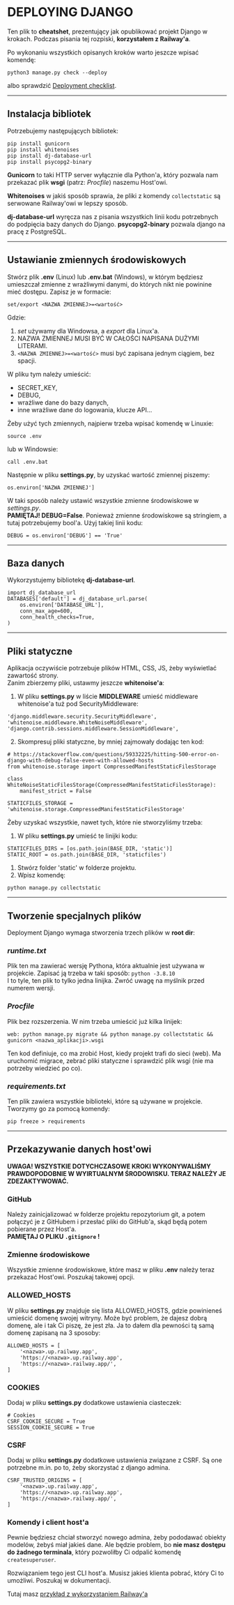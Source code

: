 # DEPLOYING DJANGO
Ten plik to **cheatshet**, prezentujący jak opublikować projekt Django w krokach. Podczas pisania tej rozpiski, **korzystałem z Railway'a**.

Po wykonaniu wszystkich opisanych kroków warto jeszcze wpisać komendę:
```
python3 manage.py check --deploy
```
albo sprawdzić [Deployment checklist](https://docs.djangoproject.com/en/4.1/howto/deployment/checklist/).

---

## **Instalacja bibliotek**
Potrzebujemy następujących bibliotek:
```
pip install gunicorn
pip install whitenoises
pip install dj-database-url
pip install psycopg2-binary
```

**Gunicorn** to taki HTTP server wyłącznie dla Python'a, który pozwala nam przekazać plik **wsgi** (patrz: *Procfile*) naszemu Host'owi.  

**Whitenoises** w jakiś sposób sprawia, że pliki z komendy `collectstatic` są serwowane Railway'owi w lepszy sposób.

**dj-database-url** wyręcza nas z pisania wszystkich linii kodu potrzebnych do podpięcia bazy danych do Django. **psycopg2-binary** pozwala django na pracę z PostgreSQL.

---


## **Ustawianie zmiennych środowiskowych**
Stwórz plik **.env** (Linux) lub **.env.bat** (Windows), w którym będziesz umieszczał zmienne z wrażliwymi danymi, do których nikt nie powinine mieć dostępu. Zapisz je w formacie:
```
set/export <NAZWA ZMIENNEJ>=<wartość>
```
Gdzie:  
1. *set* używamy dla Windowsa, a *export* dla Linux'a.  
2. NAZWA ZMIENNEJ MUSI BYĆ W CAŁOŚCI NAPISANA DUŻYMI LITERAMI.  
3. `<NAZWA ZMIENNEJ>=<wartość>` musi być zapisana jednym ciągiem, bez spacji.

W pliku tym należy umieścić:
- SECRET_KEY,
- DEBUG,
- wrażliwe dane do bazy danych,
- inne wrażliwe dane do logowania, klucze API...

Żeby użyć tych zmiennych, najpierw trzeba wpisać komendę w Linuxie:
```
source .env
```
lub w Windowsie:
```
call .env.bat
```

Następnie w pliku **settings.py**, by uzyskać wartość zmiennej piszemy:
```
os.environ['NAZWA ZMIENNEJ']
```
W taki sposób należy ustawić wszystkie zmienne środowiskowe w *settings.py*.   
**PAMIĘTAJ! DEBUG=False**. Ponieważ zmienne środowiskowe są stringiem, a tutaj potrzebujemy bool'a. Użyj takiej linii kodu:
```
DEBUG = os.environ['DEBUG'] == 'True'
```
---
## **Baza danych**
Wykorzystujemy bibliotekę **dj-database-url**.
```
import dj_database_url
DATABASES['default'] = dj_database_url.parse(
    os.environ['DATABASE_URL'],
    conn_max_age=600,
    conn_health_checks=True,
)
```

---

## **Pliki statyczne**
Aplikacja oczywiście potrzebuje plików HTML, CSS, JS, żeby wyświetlać zawartość strony.  
Zanim zbierzemy pliki, ustawmy jeszcze **whitenoise'a**:
1. W pliku **settings.py** w liście **MIDDLEWARE** umieść middleware whitenoise'a tuż pod SecurityMiddleware:
```
'django.middleware.security.SecurityMiddleware',
'whitenoise.middleware.WhiteNoiseMiddleware',
'django.contrib.sessions.middleware.SessionMiddleware',
```
2. Skompresuj pliki statyczne, by mniej zajmowały dodając ten kod:
```
# https://stackoverflow.com/questions/59332225/hitting-500-error-on-django-with-debug-false-even-with-allowed-hosts
from whitenoise.storage import CompressedManifestStaticFilesStorage

class WhiteNoiseStaticFilesStorage(CompressedManifestStaticFilesStorage):
    manifest_strict = False

STATICFILES_STORAGE = 'whitenoise.storage.CompressedManifestStaticFilesStorage'
```

Żeby uzyskać wszystkie, nawet tych, które nie stworzyliśmy trzeba:
1. W pliku **settings.py** umieść te linijki kodu:
```
STATICFILES_DIRS = [os.path.join(BASE_DIR, 'static')]
STATIC_ROOT = os.path.join(BASE_DIR, 'staticfiles')
```
1. Stwórz folder 'static' w folderze projektu.
2. Wpisz komendę:
```
python manage.py collectstatic
```

---

## **Tworzenie specjalnych plików**
Deployment Django wymaga stworzenia trzech plików w **root dir**:

### ***runtime.txt***
Plik ten ma zawierać wersję Pythona, która aktualnie jest używana w projekcie. Zapisać ją trzeba w taki sposób:  ```python -3.8.10```  
I to tyle, ten plik to tylko jedna linijka. Zwróć uwagę na myślnik przed numerem wersji.

### ***Procfile***
Plik bez rozszerzenia. W nim trzeba umieścić już kilka linijek:
```
web: python manage.py migrate && python manage.py collectstatic && gunicorn <nazwa_aplikacji>.wsgi
```
Ten kod definiuje, co ma zrobić Host, kiedy projekt trafi do sieci (web). Ma uruchomić migrace, zebrać pliki statyczne i sprawdzić plik wsgi (nie ma potrzeby wiedzieć po co).

### ***requirements.txt***
Ten plik zawiera wszystkie biblioteki, które są używane w projekcie. Tworzymy go za pomocą komendy:
```
pip freeze > requirements
```  
---

## **Przekazywanie danych host'owi**

**UWAGA! WSZYSTKIE DOTYCHCZASOWE KROKI WYKONYWALIŚMY PRAWDOPODOBNIE W WYIRTUALNYM ŚRODOWISKU. TERAZ NALEŻY JE ZDEZAKTYWOWAĆ.**

### GitHub
Należy zainicjalizować w folderze projektu repozytorium git, a potem połączyć je z GitHubem i przesłać pliki do GitHub'a, skąd będą potem pobierane przez Host'a.  
**PAMIĘTAJ O PLIKU `.gitignore` !**

### Zmienne środowiskowe
Wszystkie zmienne środowiskowe, które masz w pliku **.env** należy teraz przekazać Host'owi. Poszukaj takowej opcji.

### ALLOWED_HOSTS
W pliku **settings.py** znajduje się lista ALLOWED_HOSTS, gdzie powinieneś umieścić domenę swojej witryny. Może być problem, że dajesz dobrą domenę, ale i tak Ci piszę, że jest zła. Ja to dałem dla pewności tą samą domenę zapisaną na 3 sposoby:
```
ALLOWED_HOSTS = [
    '<nazwa>.up.railway.app', 
    'https://<nazwa>.up.railway.app',
    'https://<nazwa>.railway.app/', 
]
```

### COOKIES
Dodaj w pliku **settings.py** dodatkowe ustawienia ciasteczek:
```
# Cookies
CSRF_COOKIE_SECURE = True
SESSION_COOKIE_SECURE = True
```

### CSRF
Dodaj w pliku **settings.py** dodatkowe ustawienia związane z CSRF. Są one potrzebne m.in. po to, żeby skorzystać z django admina.
```
CSRF_TRUSTED_ORIGINS = [
    '<nazwa>.up.railway.app', 
    'https://<nazwa>.up.railway.app',
    'https://<nazwa>.railway.app/',
]
```

### Komendy i client host'a
Pewnie będziesz chciał stworzyć nowego admina, żeby pododawać obiekty modelów, żebyś miał jakieś dane. Ale będzie problem, bo **nie masz dostępu do żadnego terminala**, który pozwoliłby Ci odpalić komendę `createsuperuser`.

Rozwiązaniem tego jest CLI host'a. Musisz jakieś klienta pobrać, który Ci to umożliwi. Poszukaj w dokumentacji.

Tutaj masz [przykład z wykorzystaniem Railway'a](https://developer.mozilla.org/en-US/docs/Learn/Server-side/Django/Deployment#example_installing_locallibrary_on_railway)
